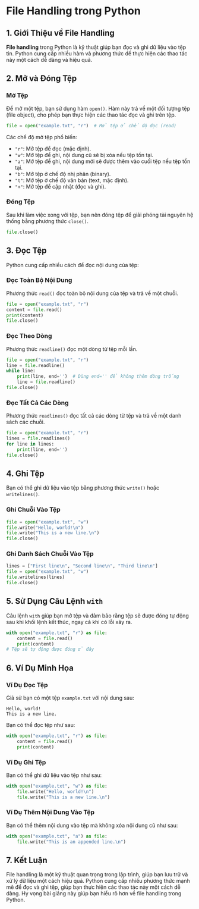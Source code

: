 # File Handling trong Python

## 1. Giới Thiệu về File Handling

**File handling** trong Python là kỹ thuật giúp bạn đọc và ghi dữ liệu vào tệp tin. Python cung cấp nhiều hàm và phương thức để thực hiện các thao tác này một cách dễ dàng và hiệu quả.

## 2. Mở và Đóng Tệp

### Mở Tệp

Để mở một tệp, bạn sử dụng hàm `open()`. Hàm này trả về một đối tượng tệp (file object), cho phép bạn thực hiện các thao tác đọc và ghi trên tệp.

```python
file = open("example.txt", "r")  # Mở tệp ở chế độ đọc (read)
```

Các chế độ mở tệp phổ biến:

- `"r"`: Mở tệp để đọc (mặc định).
- `"w"`: Mở tệp để ghi, nội dung cũ sẽ bị xóa nếu tệp tồn tại.
- `"a"`: Mở tệp để ghi, nội dung mới sẽ được thêm vào cuối tệp nếu tệp tồn tại.
- `"b"`: Mở tệp ở chế độ nhị phân (binary).
- `"t"`: Mở tệp ở chế độ văn bản (text, mặc định).
- `"+"`: Mở tệp để cập nhật (đọc và ghi).

### Đóng Tệp

Sau khi làm việc xong với tệp, bạn nên đóng tệp để giải phóng tài nguyên hệ thống bằng phương thức `close()`.

```python
file.close()
```

## 3. Đọc Tệp

Python cung cấp nhiều cách để đọc nội dung của tệp:

### Đọc Toàn Bộ Nội Dung

Phương thức `read()` đọc toàn bộ nội dung của tệp và trả về một chuỗi.

```python
file = open("example.txt", "r")
content = file.read()
print(content)
file.close()
```

### Đọc Theo Dòng

Phương thức `readline()` đọc một dòng từ tệp mỗi lần.

```python
file = open("example.txt", "r")
line = file.readline()
while line:
    print(line, end='')  # Dùng end='' để không thêm dòng trống
    line = file.readline()
file.close()
```

### Đọc Tất Cả Các Dòng

Phương thức `readlines()` đọc tất cả các dòng từ tệp và trả về một danh sách các chuỗi.

```python
file = open("example.txt", "r")
lines = file.readlines()
for line in lines:
    print(line, end='')
file.close()
```

## 4. Ghi Tệp

Bạn có thể ghi dữ liệu vào tệp bằng phương thức `write()` hoặc `writelines()`.

### Ghi Chuỗi Vào Tệp

```python
file = open("example.txt", "w")
file.write("Hello, world!\n")
file.write("This is a new line.\n")
file.close()
```

### Ghi Danh Sách Chuỗi Vào Tệp

```python
lines = ["First line\n", "Second line\n", "Third line\n"]
file = open("example.txt", "w")
file.writelines(lines)
file.close()
```

## 5. Sử Dụng Câu Lệnh `with`

Câu lệnh `with` giúp bạn mở tệp và đảm bảo rằng tệp sẽ được đóng tự động sau khi khối lệnh kết thúc, ngay cả khi có lỗi xảy ra.

```python
with open("example.txt", "r") as file:
    content = file.read()
    print(content)
# Tệp sẽ tự động được đóng ở đây
```

## 6. Ví Dụ Minh Họa

### Ví Dụ Đọc Tệp

Giả sử bạn có một tệp `example.txt` với nội dung sau:

```
Hello, world!
This is a new line.
```

Bạn có thể đọc tệp như sau:

```python
with open("example.txt", "r") as file:
    content = file.read()
    print(content)
```

### Ví Dụ Ghi Tệp

Bạn có thể ghi dữ liệu vào tệp như sau:

```python
with open("example.txt", "w") as file:
    file.write("Hello, world!\n")
    file.write("This is a new line.\n")
```

### Ví Dụ Thêm Nội Dung Vào Tệp

Bạn có thể thêm nội dung vào tệp mà không xóa nội dung cũ như sau:

```python
with open("example.txt", "a") as file:
    file.write("This is an appended line.\n")
```

## 7. Kết Luận

File handling là một kỹ thuật quan trọng trong lập trình, giúp bạn lưu trữ và xử lý dữ liệu một cách hiệu quả. Python cung cấp nhiều phương thức mạnh mẽ để đọc và ghi tệp, giúp bạn thực hiện các thao tác này một cách dễ dàng. Hy vọng bài giảng này giúp bạn hiểu rõ hơn về file handling trong Python.